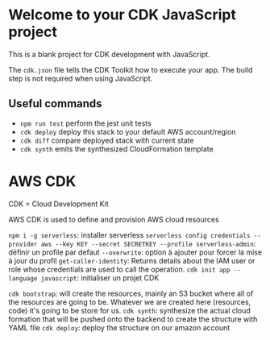 # Welcome to your CDK JavaScript project

This is a blank project for CDK development with JavaScript.

The `cdk.json` file tells the CDK Toolkit how to execute your app. The build step is not required when using JavaScript.

## Useful commands

* `npm run test`         perform the jest unit tests
* `cdk deploy`           deploy this stack to your default AWS account/region
* `cdk diff`             compare deployed stack with current state
* `cdk synth`            emits the synthesized CloudFormation template

# AWS CDK

CDK = Cloud Development Kit 

AWS CDK is used to define and provision AWS cloud resources

`npm i -g serverless`: installer serverless
`serverless config credentials --provider aws --key KEY --secret SECRETKEY --profile serverless-admin`: définir un profile par defaut 
`--overwrite`: option à ajouter pour forcer la mise à jour du profil
`get-caller-identity`: Returns details about the IAM user or role whose credentials are used to call the operation.
`cdk init app --language javascript`: initialiser un projet CDK

`cdk bootstrap`: will create the resources, mainly an S3 bucket where all of the resources are going to be. Whatever we are created here (resources, code) it's going to be store for us.
`cdk synth`: synthesize the actual cloud formation that will be pushed onto the backend to create the structure with YAML file
`cdk deploy`: deploy the structure on our amazon account
